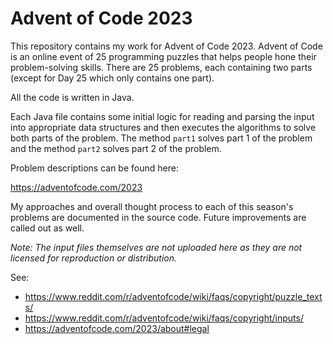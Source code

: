 # Advent of Code 2023

This repository contains my work for Advent of Code 2023. Advent of Code is an online event of 25 programming puzzles that helps people hone their problem-solving skills. There are 25 problems, each containing two parts (except for Day 25 which only contains one part).

All the code is written in Java.

Each Java file contains some initial logic for reading and parsing the input into appropriate data structures and then executes the algorithms to solve both parts of the problem. The method `part1` solves part 1 of the problem and the method `part2` solves part 2 of the problem.

Problem descriptions can be found here:

https://adventofcode.com/2023

My approaches and overall thought process to each of this season's problems are documented in the source code. Future improvements are called out as well.

_Note: The input files themselves are not uploaded here as they are not licensed for reproduction or distribution._

See:
- https://www.reddit.com/r/adventofcode/wiki/faqs/copyright/puzzle_texts/
- https://www.reddit.com/r/adventofcode/wiki/faqs/copyright/inputs/
- https://adventofcode.com/2023/about#legal


